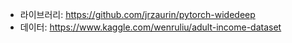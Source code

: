 * 라이브러리: https://github.com/jrzaurin/pytorch-widedeep
* 데이터: https://www.kaggle.com/wenruliu/adult-income-dataset